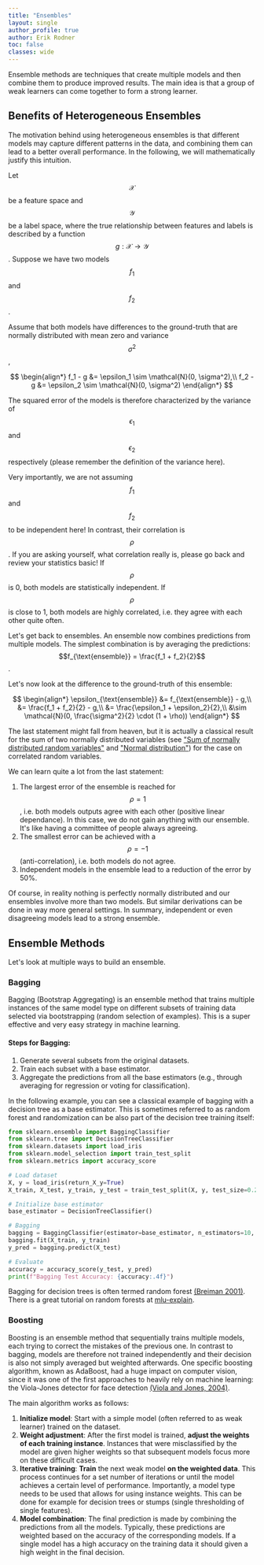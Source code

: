 ```yaml
---
title: "Ensembles"
layout: single
author_profile: true
author: Erik Rodner
toc: false
classes: wide
---
```


Ensemble methods are techniques that create multiple models and then combine them to produce improved results. The main idea is that a group of weak learners can come together to form a strong learner. 

## Benefits of Heterogeneous Ensembles

The motivation behind using heterogeneous ensembles is that different models may capture different patterns in the data, and combining them can lead to a better overall performance. In the following, we will mathematically justify this intuition.

Let $$\mathcal{X}$$ be a feature space and $$\mathcal{Y}$$ be a label space, where the true relationship between features and labels is described by a function $$g: \mathcal{X} \rightarrow \mathcal{Y}$$. Suppose we have two models $$f_1$$ and $$f_2$$.

Assume that both models have differences to the ground-truth that are normally distributed with mean zero and variance $$\sigma^2$$, 

$$
\begin{align*}
f_1 - g &= \epsilon_1 \sim \mathcal{N}(0, \sigma^2),\\
f_2 - g &= \epsilon_2 \sim \mathcal{N}(0, \sigma^2)
\end{align*}
$$

The squared error of the models is therefore characterized by the variance of $$\epsilon_1$$ and $$\epsilon_2$$
respectively (please remember the definition of the variance here).

Very importantly, we are not assuming $$f_1$$ and $$f_2$$ to be independent here!
In contrast, their correlation is $$\rho$$. If you are asking yourself, what correlation really is, please go back and review your statistics basic! If $$\rho$$ is 0, both models are statistically independent. If $$\rho$$ is close to 1, both
models are highly correlated, i.e. they agree with each other quite often.

Let's get back to ensembles. An ensemble now combines predictions from multiple models.
The simplest combination is by averaging the predictions:
$$f_{\text{ensemble}} = \frac{f_1 + f_2}{2}$$.

Let's now look at the difference to the ground-truth of this ensemble:

$$
\begin{align*}
\epsilon_{\text{ensemble}} &= f_{\text{ensemble}} - g,\\
                           &= \frac{f_1 + f_2}{2} - g,\\
                           &= \frac{\epsilon_1 + \epsilon_2}{2},\\
                           &\sim \mathcal{N}(0, \frac{\sigma^2}{2} \cdot (1 + \rho))
\end{align*}
$$

The last statement might fall from heaven, but it is actually a classical result for the sum of two normally distributed variables (see ["Sum of normally distributed random variables"](https://en.wikipedia.org/wiki/Sum_of_normally_distributed_random_variables) and ["Normal distribution"](https://en.wikipedia.org/wiki/Normal_distribution)) for the case on correlated random variables.

We can learn quite a lot from the last statement:
1. The largest error of the ensemble is reached for $$\rho=1$$, i.e. both models outputs agree with each other (positive linear dependance). In this case, we do not gain anything with our ensemble. It's like having a committee of people always agreeing.
2. The smallest error can be achieved with a $$\rho=-1$$ (anti-correlation), i.e. both models do not agree.
3. Independent models in the ensemble lead to a reduction of the error by 50%.

Of course, in reality nothing is perfectly normally distributed and our ensembles involve more than two models. But
similar derivations can be done in way more general settings. In summary, independent or even disagreeing models lead to a strong ensemble.

## Ensemble Methods

Let's look at multiple ways to build an ensemble.

### Bagging
Bagging (Bootstrap Aggregating) is an ensemble method that trains multiple instances of the same model type on different subsets of training data selected via bootstrapping (random selection of examples). This is a super effective and very easy strategy in machine learning.

#### Steps for Bagging:
1. Generate several subsets from the original datasets.
2. Train each subset with a base estimator.
3. Aggregate the predictions from all the base estimators (e.g., through averaging for regression or voting for classification).

In the following example, you can see a classical example of bagging with a decision tree as a base estimator.
This is sometimes referred to as random forest and randomization can be also part of the decision tree training itself:

```python
from sklearn.ensemble import BaggingClassifier
from sklearn.tree import DecisionTreeClassifier
from sklearn.datasets import load_iris
from sklearn.model_selection import train_test_split
from sklearn.metrics import accuracy_score

# Load dataset
X, y = load_iris(return_X_y=True)
X_train, X_test, y_train, y_test = train_test_split(X, y, test_size=0.2, random_state=42)

# Initialize base estimator
base_estimator = DecisionTreeClassifier()

# Bagging
bagging = BaggingClassifier(estimator=base_estimator, n_estimators=10, random_state=42)
bagging.fit(X_train, y_train)
y_pred = bagging.predict(X_test)

# Evaluate
accuracy = accuracy_score(y_test, y_pred)
print(f"Bagging Test Accuracy: {accuracy:.4f}")
```

Bagging for decision trees is often termed random forest [(Breiman 2001)](https://link.springer.com/article/10.1023/A:1010933404324). There is a great tutorial on random forests at [mlu-explain](https://mlu-explain.github.io/random-forest/).

### Boosting
Boosting is an ensemble method that sequentially trains multiple models, each trying to correct the mistakes of the previous one. In contrast to bagging, models are therefore not trained independently and their decision is also not simply averaged but weighted afterwards. One specific boosting algorithm, known as AdaBoost, had a huge 
impact on computer vision, since it was one of the first approaches to heavily rely on machine learning: the Viola-Jones detector for face detection [(Viola and Jones, 2004)](https://link.springer.com/content/pdf/10.1023/b:visi.0000013087.49260.fb.pdf).

The main algorithm works as follows:
1. **Initialize model**: Start with a simple model (often referred to as weak learner) trained on the dataset.
2. **Weight adjustment**: After the first model is trained, **adjust the weights of each training instance**. Instances that were misclassified by the model are given higher weights so that subsequent models focus more on these difficult cases.
3. **Iterative training**: **Train** the next weak model **on the weighted data**. This process continues for a set number of iterations or until the model achieves a certain level of performance. Importantly, a model type needs to be used that allows for using instance weights. This can be done for example for decision trees or stumps (single thresholding of single features).
4. **Model combination**: The final prediction is made by combining the predictions from all the models. Typically, these predictions are weighted based on the accuracy of the corresponding models. If a single model has a high accuracy on the training data it should given a high weight in the final decision.



